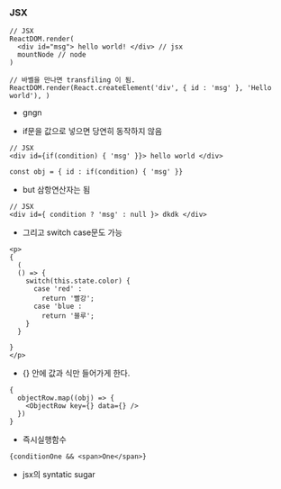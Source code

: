### JSX

```
// JSX
ReactDOM.render(
  <div id="msg"> hello world! </div> // jsx 
  mountNode // node
)

// 바벨을 만나면 transfiling 이 됨.
ReactDOM.render(React.createElement('div', { id : 'msg' }, 'Hello world'), )

```

- <div id="msg">gngn </div>


- if문을 값으로 넣으면 당연히 동작하지 않음
```
// JSX
<div id={if(condition) { 'msg' }}> hello world </div>

const obj = { id : if(condition) { 'msg' }}
```
- but 삼항연산자는 됨
```
// JSX
<div id={ condition ? 'msg' : null }> dkdk </div>

```

- 그리고 switch case문도 가능

```
<p>
{
  ( 
  () => {
    switch(this.state.color) {
      case 'red' :
        return '빨강';
      case 'blue :
        return '블루';
    }
  }

}
</p>
```

- {} 안에 값과 식만 들어가게 한다.

```
{
  objectRow.map((obj) => {
    <ObjectRow key={} data={} />
  })
}
```

- 즉시실행함수
```
{conditionOne && <span>One</span>}
```

- jsx의 syntatic sugar
